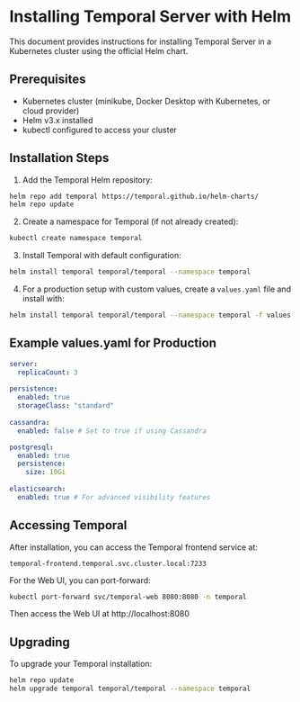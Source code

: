 # Installing Temporal Server with Helm

This document provides instructions for installing Temporal Server in a Kubernetes cluster using the official Helm chart.

## Prerequisites

- Kubernetes cluster (minikube, Docker Desktop with Kubernetes, or cloud provider)
- Helm v3.x installed
- kubectl configured to access your cluster

## Installation Steps

1. Add the Temporal Helm repository:

```bash
helm repo add temporal https://temporal.github.io/helm-charts/
helm repo update
```

2. Create a namespace for Temporal (if not already created):

```bash
kubectl create namespace temporal
```

3. Install Temporal with default configuration:

```bash
helm install temporal temporal/temporal --namespace temporal
```

4. For a production setup with custom values, create a `values.yaml` file and install with:

```bash
helm install temporal temporal/temporal --namespace temporal -f values.yaml
```

## Example values.yaml for Production

```yaml
server:
  replicaCount: 3
  
persistence:
  enabled: true
  storageClass: "standard"
  
cassandra:
  enabled: false # Set to true if using Cassandra

postgresql:
  enabled: true
  persistence:
    size: 10Gi
    
elasticsearch:
  enabled: true # For advanced visibility features
```

## Accessing Temporal

After installation, you can access the Temporal frontend service at:

```
temporal-frontend.temporal.svc.cluster.local:7233
```

For the Web UI, you can port-forward:

```bash
kubectl port-forward svc/temporal-web 8080:8080 -n temporal
```

Then access the Web UI at http://localhost:8080

## Upgrading

To upgrade your Temporal installation:

```bash
helm repo update
helm upgrade temporal temporal/temporal --namespace temporal
``` 